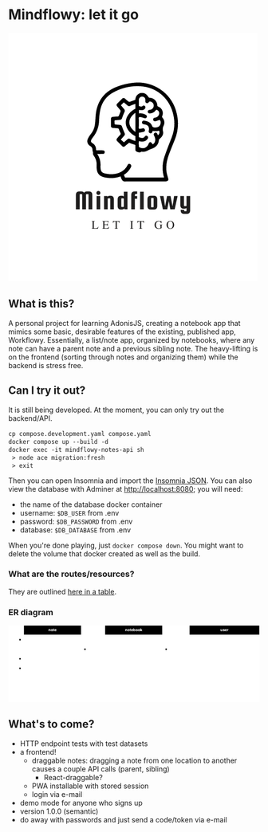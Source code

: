 # Mindflowy: let it go

![Image](./diagrams/Mindflowy_logo_500.png)

## What is this?
A personal project for learning AdonisJS, creating a notebook app that mimics some basic, desirable features of the existing, published app, Workflowy.
Essentially, a list/note app, organized by notebooks, where any note can have a parent note and a previous sibling note.
The heavy-lifting is on the frontend (sorting through notes and organizing them) while the backend is stress free.

## Can I try it out?
It is still being developed. At the moment, you can only try out the backend/API.
```
cp compose.development.yaml compose.yaml
docker compose up --build -d
docker exec -it mindflowy-notes-api sh
 > node ace migration:fresh
 > exit
```
Then you can open Insomnia and import the [Insomnia JSON](./Insomnia_v4.json).
You can also view the database with Adminer at <http://localhost:8080>; you will need:
- the name of the database docker container
- username: `$DB_USER` from .env
- password: `$DB_PASSWORD` from .env
- database: `$DB_DATABASE` from .env

When you're done playing, just `docker compose down`. You might want to delete the volume that docker created as well as the build.

### What are the routes/resources?
They are outlined [here in a table](./diagrams/Routes%20&%20Resources.md).

### ER diagram
![Image](./diagrams/Mindflowy%20ER.drawio.png)

## What's to come?
- HTTP endpoint tests with test datasets
- a frontend!
  - draggable notes: dragging a note from one location to another causes a couple API calls (parent, sibling)
    - React-draggable?
  - PWA installable with stored session
  - login via e-mail
- demo mode for anyone who signs up
- version 1.0.0 (semantic)
- do away with passwords and just send a code/token via e-mail
